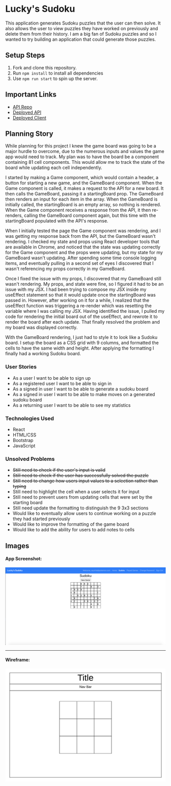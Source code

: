 # Lucky's Sudoku

This application generates Sudoku puzzles that the user can then solve. It also
allows the user to view puzzles they have worked on previously and delete them
from their history. I am a big fan of Sudoku puzzles and so I wanted to try
building an application that could generate those puzzles.

## Setup Steps

1. Fork and clone this repository.
2. Run `npm install` to install all dependencies
3. Use `npm run start` to spin up the server.

## Important Links

- [API Repo](https://github.com/luckyswims/sudoku-api)
- [Deployed API](https://luckyswims-sudoku.herokuapp.com/)
- [Deployed Client](https://luckyswims.github.io/sudoku-client/#/)

## Planning Story

While planning for this project I knew the game board was going to be a major
hurdle to overcome, due to the numerous inputs and values the game app would
need to track. My plan was to have the board be a component containing 81 cell
components. This would allow me to track the state of the board while updating
each cell independently.

I started by making a Game component, which would contain a header, a button for
starting a new game, and the GameBoard component. When the Game component is 
called, it makes a request to the API for a new board. It then calls the 
GameBoard, passing it a startingBoard prop. The GameBoard then renders an input
for each item in the array. When the GameBoard is initially called, the 
startingBoard is an empty array, so nothing is rendered. When the Game component
receives a response from the API, it then re-renders, calling the GameBoard
component again, but this time with the startingBoard populated with the API's
response.

When I initially tested the page the Game component was rendering, and I was
getting my response back from the API, but the GameBoard wasn't rendering. I
checked my state and props using React developer tools that are available in
Chrome, and noticed that the state was updating correctly for the Game component
and the props were updating, but my state for my GameBoard wasn't updating.
After spending some time console logging items, and eventually pulling in a
second set of eyes I discovered that I wasn't referencing my props correctly in
my GameBoard.

Once I fixed the issue with my props, I discovered that my GameBoard still
wasn't rendering. My props, and state were fine, so I figured it had to be an
issue with my JSX. I had been trying to compose my JSX inside my useEffect
statement so that it would update once the startingBoard was passed in. However,
after working on it for a while, I realized that the useEffect function was
triggering a re-render which was resetting the variable where I was calling my
JSX. Having identified the issue, I pulled my code for rendering the initial
board out of the useEffect, and rewrote it to render the board after each update.
That finally resolved the problem and my board was displayed correctly.

With the GameBoard rendering, I just had to style it to look like a Sudoku board.
I setup the board as a CSS grid with 9 columns, and formatted the cells to have
the same width and height. After applying the formatting I finally had a working
Sudoku board.

### User Stories

- As a user I want to be able to sign up
- As a registered user I want to be able to sign in
- As a signed in user I want to be able to generate a sudoku board
- As a signed in user I want to be able to make moves on a generated sudoku board
- As a returning user I want to be able to see my statistics

### Technologies Used

- React
- HTML/CSS
- Bootstrap
- JavaScript

### Unsolved Problems

- ~~Still need to check if the user's input is valid~~
- ~~Still need to check if the user has successfully solved the puzzle~~
- ~~Still need to change how users input values to a selection rather than typing~~
- Still need to highlight the cell when a user selects it for input
- Still need to prevent users from updating cells that were set by the starting board
- Still need update the formatting to distinguish the 9 3x3 sections
- Would like to eventually allow users to continue working on a puzzle they had started previously
- Would like to improve the formatting of the game board
- Would like to add the ability for users to add notes to cells

## Images

#### App Screenshot:
![screenshot](./images/ScreenShot.png)

---

#### Wireframe:
![wireframe](./images/InitialWireframe.jpeg)
